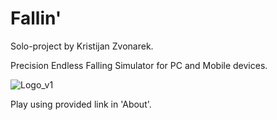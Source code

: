 # Fallin'

Solo-project by Kristijan Zvonarek.

Precision Endless Falling Simulator for PC and Mobile devices.

![Logo_v1](https://github.com/user-attachments/assets/217f5e7f-668d-470b-b5c0-d2c4d2011d96)

Play using provided link in 'About'.

